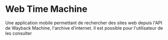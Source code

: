 # Web Time Machine
Une application mobile permettant de rechercher des sites web
depuis l'API de Wayback Machine, l'archive d'internet.
 Il est possible pour l'utilisateur de les consulter
